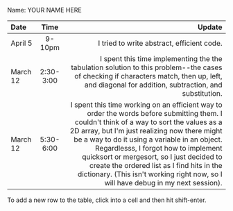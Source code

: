 Name: YOUR NAME HERE

| Date     |   Time    |                                                                                                                                                                                                                                                                                                                                                                                                                                                                      Update |
|:---------|:---------:|----------------------------------------------------------------------------------------------------------------------------------------------------------------------------------------------------------------------------------------------------------------------------------------------------------------------------------------------------------------------------------------------------------------------------------------------------------------------------:|
| April 5  |  9-10pm   |                                                                                                                                                                                                                                                                                                                                                                                                                                  I tried to write abstract, efficient code. |
| March 12 | 2:30-3:00 |                                                                                                                                                                                                                                                                             I spent this time implementing the the tabulation solution to this problem--the cases of checking if characters match, then up, left, and diagonal for addition, subtraction, and substitution. |
| March 12 | 5:30-6:00 |         I spent this time working on an efficient way to order the words before submitting them. I couldn't think of a way to sort the values as a 2D array, but I'm just realizing now there might be a way to do it using a variable in an object. Regardlesss, I forgot how to implement quicksort or mergesort, so I just decided to create the ordered list as I find hits in the dictionary. (This isn't working right now, so I will have debug in my next session). |


To add a new row to the table, click into a cell and then hit shift-enter.